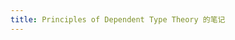 ```yaml
---
title: Principles of Dependent Type Theory 的笔记
---
```


[](./exercise-2-3.md#:embed)
[](./exercise-2-4.md#:embed)